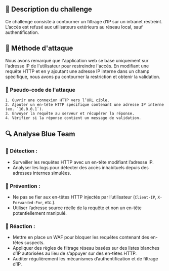 ## 📌 Description du challenge  
Ce challenge consiste à contourner un filtrage d’IP sur un intranet restreint. L’accès est refusé aux utilisateurs extérieurs au réseau local, sauf authentification.  

## 🚀 Méthode d'attaque  
Nous avons remarqué que l'application web se base uniquement sur l'adresse IP de l'utilisateur pour restreindre l'accès. En modifiant une requête HTTP et en y ajoutant une adresse IP interne dans un champ spécifique, nous avons pu contourner la restriction et obtenir la validation.  


### 📜 Pseudo-code de l'attaque  
```
1. Ouvrir une connexion HTTP vers l’URL cible.  
2. Ajouter un en-tête HTTP spécifique contenant une adresse IP interne (ex. `10.0.0.1`).  
3. Envoyer la requête au serveur et récupérer la réponse.  
4. Vérifier si la réponse contient un message de validation.  
```

## 🔍 Analyse Blue Team  

### 🔹 Détection :  
- Surveiller les requêtes HTTP avec un en-tête modifiant l’adresse IP.  
- Analyser les logs pour détecter des accès inhabituels depuis des adresses internes simulées.  

### 🔹 Prévention :  
- Ne pas se fier aux en-têtes HTTP injectés par l’utilisateur (`Client-IP`, `X-Forwarded-For`, etc.).  
- Utiliser l’adresse source réelle de la requête et non un en-tête potentiellement manipulé.  

### 🔹 Réaction :  
- Mettre en place un WAF pour bloquer les requêtes contenant des en-têtes suspects.  
- Appliquer des règles de filtrage réseau basées sur des listes blanches d’IP autorisées au lieu de s’appuyer sur des en-têtes HTTP.  
- Auditer régulièrement les mécanismes d’authentification et de filtrage d’IP.  